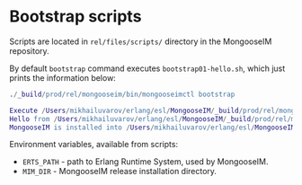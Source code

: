 # Bootstrap scripts

Scripts are located in `rel/files/scripts/` directory in the MongooseIM repository.

By default `bootstrap` command executes `bootstrap01-hello.sh`, which just prints the information below:

```erlang
./_build/prod/rel/mongooseim/bin/mongooseimctl bootstrap

Execute /Users/mikhailuvarov/erlang/esl/MongooseIM/_build/prod/rel/mongooseim/scripts/bootstrap01-hello.sh
Hello from /Users/mikhailuvarov/erlang/esl/MongooseIM/_build/prod/rel/mongooseim/scripts/bootstrap01-hello.sh script.
MongooseIM is installed into /Users/mikhailuvarov/erlang/esl/MongooseIM/_build/prod/rel/mongooseim
```

Environment variables, available from scripts:

- `ERTS_PATH` - path to Erlang Runtime System, used by MongooseIM.
- `MIM_DIR` - MongooseIM release installation directory.
